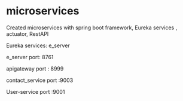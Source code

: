 # microservices
Created microservices with spring boot framework, Eureka services , actuator, RestAPI

Eureka services: e_server 

e_server port: 8761

apigateway port : 8999

contact_service port :9003

User-service port :9001